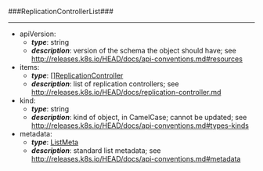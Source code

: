 ###ReplicationControllerList###

---
* apiVersion: 
  * **_type_**: string
  * **_description_**: version of the schema the object should have; see http://releases.k8s.io/HEAD/docs/api-conventions.md#resources
* items: 
  * **_type_**: [][ReplicationController](ReplicationController.md)
  * **_description_**: list of replication controllers; see http://releases.k8s.io/HEAD/docs/replication-controller.md
* kind: 
  * **_type_**: string
  * **_description_**: kind of object, in CamelCase; cannot be updated; see http://releases.k8s.io/HEAD/docs/api-conventions.md#types-kinds
* metadata: 
  * **_type_**: [ListMeta](ListMeta.md)
  * **_description_**: standard list metadata; see http://releases.k8s.io/HEAD/docs/api-conventions.md#metadata

